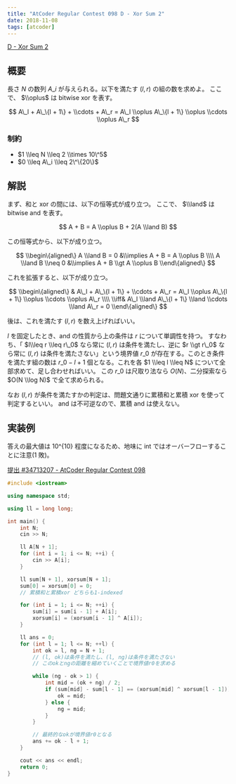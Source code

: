 ```yaml
---
title: "AtCoder Regular Contest 098 D - Xor Sum 2"
date: 2018-11-08
tags: [atcoder]
---
```


[D - Xor Sum 2](https://atcoder.jp/contests/arc098/tasks/arc098_b)

## 概要

長さ $N$ の数列 $A\_i$ が与えられる。以下を満たす $(l, r)$ の組の数を求めよ。
ここで、 $\\oplus$ は bitwise xor を表す。

$$
A\_l + A\_\{l + 1\} + \\cdots + A\_r =
A\_l \\oplus A\_\{l + 1\} \\oplus \\cdots \\oplus A\_r
$$


### 制約

- $1 \\leq N \\leq 2 \\times 10\^5$
- $0 \\leq A\_i \\leq 2\^\{20\}$

## 解説

まず、和と xor の間には、以下の恒等式が成り立つ。
ここで、 $\\land$ は bitwise and を表す。

$$
A + B = A \\oplus B + 2(A \\land B)
$$

この恒等式から、以下が成り立つ。

$$
\\begin\{aligned\}
A \\land B = 0 &\\implies A + B = A \\oplus B \\\\
A \\land B \\neq 0 &\\implies A + B \\gt A \\oplus B
\\end\{aligned\}
$$

これを拡張すると、以下が成り立つ。

$$
\\begin\{aligned\}
&
A\_l + A\_\{l + 1\} + \\cdots + A\_r =
A\_l \\oplus A\_\{l + 1\} \\oplus \\cdots \\oplus A\_r \\\\
\\iff&
A\_l \\land A\_\{l + 1\} \\land \\cdots \\land A\_r = 0
\\end\{aligned\}
$$

後は、これを満たす $(l, r)$ を数え上げればいい。

$l$ を固定したとき、and の性質から上の条件は $r$ について単調性を持つ。
すなわち、「 $l\\leq r \\leq r\_0$ なら常に $(l, r)$ は条件を満たし、逆に $r \\gt r\_0$ なら常に $(l, r)$ は条件を満たさない」という境界値 $r\_0$ が存在する。このとき条件を満たす組の数は $r\_0 - l + 1$ 個となる。これを各 $1 \\leq l \\leq N$ について全部求めて、足し合わせればいい。
この $r\_0$ は尺取り法なら $O(N)$、二分探索なら $O(N \\log N)$ で全て求められる。

なお $(l, r)$ が条件を満たすかの判定は、問題文通りに累積和と累積 xor を使って判定するといい。
and は不可逆なので、累積 and は使えない。

## 実装例

答えの最大値は $10\^\{10\}$ 程度になるため、地味に int ではオーバーフローすることに注意(1 敗)。

[提出 #34713207 - AtCoder Regular Contest 098](https://atcoder.jp/contests/arc098/submissions/34713207)

```cpp
#include <iostream>

using namespace std;

using ll = long long;

int main() {
    int N;
    cin >> N;

    ll A[N + 1];
    for (int i = 1; i <= N; ++i) {
        cin >> A[i];
    }

    ll sum[N + 1], xorsum[N + 1];
    sum[0] = xorsum[0] = 0;
    // 累積和と累積xor どちらも1-indexed

    for (int i = 1; i <= N; ++i) {
        sum[i] = sum[i - 1] + A[i];
        xorsum[i] = (xorsum[i - 1] ^ A[i]);
    }

    ll ans = 0;
    for (int l = 1; l <= N; ++l) {
        int ok = l, ng = N + 1;
        // (l, ok)は条件を満たし、(l, ng)は条件を満たさない
        // このokとngの距離を縮めていくことで境界値r0を求める

        while (ng - ok > 1) {
            int mid = (ok + ng) / 2;
            if (sum[mid] - sum[l - 1] == (xorsum[mid] ^ xorsum[l - 1])) {
                ok = mid;
            } else {
                ng = mid;
            }
        }

        // 最終的なokが境界値r0となる
        ans += ok - l + 1;
    }

    cout << ans << endl;
    return 0;
}
```

